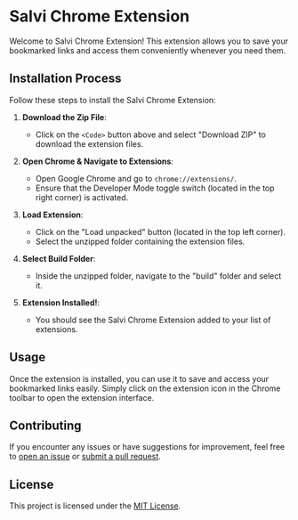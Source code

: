 # Salvi Chrome Extension

Welcome to Salvi Chrome Extension! This extension allows you to save your bookmarked links and access them conveniently whenever you need them.

## Installation Process

Follow these steps to install the Salvi Chrome Extension:

1. **Download the Zip File**:
   - Click on the `<Code>` button above and select "Download ZIP" to download the extension files.

2. **Open Chrome & Navigate to Extensions**:
   - Open Google Chrome and go to `chrome://extensions/`.
   - Ensure that the Developer Mode toggle switch (located in the top right corner) is activated.

3. **Load Extension**:
   - Click on the "Load unpacked" button (located in the top left corner).
   - Select the unzipped folder containing the extension files.

4. **Select Build Folder**:
   - Inside the unzipped folder, navigate to the "build" folder and select it.

5. **Extension Installed!**:
   - You should see the Salvi Chrome Extension added to your list of extensions.

## Usage

Once the extension is installed, you can use it to save and access your bookmarked links easily. Simply click on the extension icon in the Chrome toolbar to open the extension interface.

## Contributing

If you encounter any issues or have suggestions for improvement, feel free to [open an issue](https://github.com/yourusername/salvi-chrome-extension/issues) or [submit a pull request](https://github.com/yourusername/salvi-chrome-extension/pulls).

## License

This project is licensed under the [MIT License](LICENSE).
